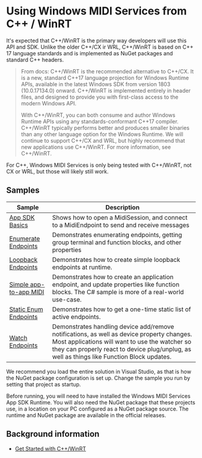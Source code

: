 # Using Windows MIDI Services from C++ / WinRT

It's expected that C++/WinRT is the primary way developers will use this API and SDK. Unlike the older C++/CX ir WRL, C++/WinRT is based on C++ 17 language standards and is implemented as NuGet packages and standard C++ headers.

> From docs:
>C++/WinRT is the recommended alternative to C++/CX. It is a new, standard C++17 language projection for Windows Runtime APIs, available in the latest Windows SDK from version 1803 (10.0.17134.0) onward. C++/WinRT is implemented entirely in header files, and designed to provide you with first-class access to the modern Windows API.
>
> With C++/WinRT, you can both consume and author Windows Runtime APIs using any standards-conformant C++17 compiler. C++/WinRT typically performs better and produces smaller binaries than any other language option for the Windows Runtime. We will continue to support C++/CX and WRL, but highly recommend that new applications use C++/WinRT. For more information, see C++/WinRT.

For C++, Windows MIDI Services is only being tested with C++/WinRT, not CX or WRL, but those will likely still work.

## Samples

| Sample | Description |
| -------| ----------- |
| [App SDK Basics](basics/) | Shows how to open a MidiSession, and connect to a MidiEndpoint to send and receive messages|
| [Enumerate Endpoints](static-enum-endpoints/) | Demonstrates enumerating endpoints, getting group terminal and function blocks, and other properties|
| [Loopback Endpoints](loopback-endpoints/) | Demonstrates how to create simple loopback endpoints at runtime.|
| [Simple app-to-app MIDI](simple-app-to-app-midi/) | Demonstrates how to create an application endpoint, and update properties like function blocks. The C# sample is more of a real-world use-case.|
| [Static Enum Endpoints](static-enum-endpoints/) | Demonstrates how to get a one-time static list of active endpoints.|
| [Watch Endpoints](watch-endpoints/) | Demonstrates handling device add/remove notifications, as well as device property changes. Most applications will want to use the watcher so they can properly react to device plug/unplug, as well as things like Function Block updates.|

We recommend you load the entire solution in Visual Studio, as that is how the NuGet package configuration is set up. Change the sample you run by setting that project as startup.

Before running, you will need to have installed the Windows MIDI Services App SDK Runtime. You will also need the NuGet package that these projects use, in a location on your PC configured as a NuGet package source. The runtime and NuGet package are available in the official releases.

## Background information

* [Get Started with C++/WinRT](https://learn.microsoft.com/windows/uwp/cpp-and-winrt-apis/get-started)

